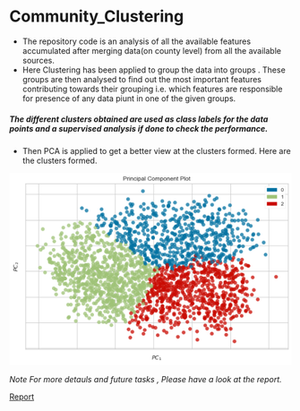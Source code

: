 # Community_Clustering

* The repository code is an analysis of all the available features accumulated after merging data(on county level) from all the available sources.
* Here Clustering has been applied to group the data into groups . These groups are then analysed to find out the most important features contributing towards their grouping  i.e. which features are responsible for presence of any data piunt in one of the given groups.

##### The different clusters obtained are used as class labels for the data points and a supervised analysis if done to check the performance. 

* Then PCA is applied to get a better view at the clusters formed. Here are the clusters formed.

![Clusters](https://github.com/community-insight-impact/community_clustering/blob/main/Clustering%20Notebooks/Combined_Scores/pca.png?raw=true)





*Note For more detauls and future tasks , Please have a look at the report.*

[Report](https://docs.google.com/document/d/1-B7UhoqtiWot8Nsn-yXmEL4q5ZBQ3GhHWzt29ip_hM0/edit?usp=sharing)
